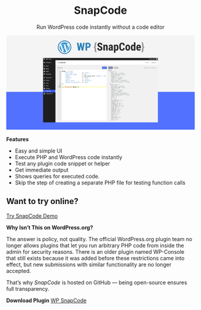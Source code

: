 <center>

# SnapCode

Run WordPress code instantly without a code editor
</center>

![wp-snapcode](assets/images/wp-snapcode.png)

**Features**

* Easy and simple UI
* Execute PHP and WordPress code instantly
* Test any plugin code snippet or helper
* Get immediate output
* Shows queries for executed code.
* Skip the step of creating a separate PHP file for testing function calls

## Want to try online?
[Try SnapCode Demo](https://playground.wordpress.net/?blueprint-url=https://raw.githubusercontent.com/haruncpi/snapcode/master/blueprint.json)


**Why Isn’t This on WordPress.org?**

The answer is policy, not quality. The official WordPress.org plugin team no longer allows plugins that let you run arbitrary PHP code from inside the admin for security reasons. There is an older plugin named WP-Console that still exists because it was added before these restrictions came into effect, but new submissions with similar functionality are no longer accepted.

That’s why *SnapCode* is hosted on GitHub — being open-source ensures full transparency.

**Download Plugin**
[WP SnapCode](https://github.com/haruncpi/snapcode/releases)